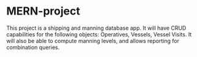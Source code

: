 # MERN-project
This project is a shipping and manning database app. It will have CRUD capabilities for the following objects: Operatives, Vessels, Vessel Visits. It will also be able to compute manning levels, and allows reporting for combination queries.
